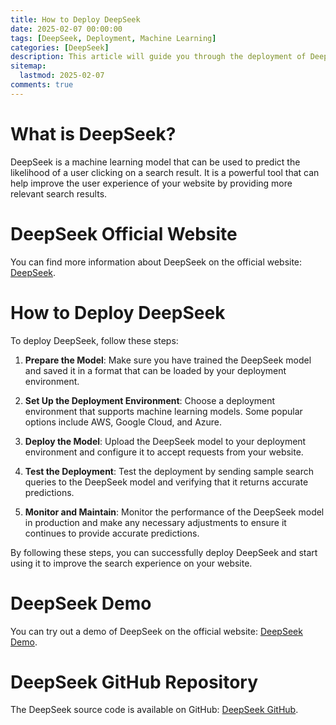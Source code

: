 ```yaml
---
title: How to Deploy DeepSeek
date: 2025-02-07 00:00:00
tags: [DeepSeek, Deployment, Machine Learning]
categories: [DeepSeek]
description: This article will guide you through the deployment of DeepSeek.
sitemap:
  lastmod: 2025-02-07
comments: true
---
```


# What is DeepSeek?

DeepSeek is a machine learning model that can be used to predict the likelihood of a user clicking on a search result. It is a powerful tool that can help improve the user experience of your website by providing more relevant search results.

# DeepSeek Official Website

You can find more information about DeepSeek on the official website: [DeepSeek](https://www.deepseek.com).

# How to Deploy DeepSeek

To deploy DeepSeek, follow these steps:

1. **Prepare the Model**: Make sure you have trained the DeepSeek model and saved it in a format that can be loaded by your deployment environment.

2. **Set Up the Deployment Environment**: Choose a deployment environment that supports machine learning models. Some popular options include AWS, Google Cloud, and Azure.

3. **Deploy the Model**: Upload the DeepSeek model to your deployment environment and configure it to accept requests from your website.

4. **Test the Deployment**: Test the deployment by sending sample search queries to the DeepSeek model and verifying that it returns accurate predictions.

5. **Monitor and Maintain**: Monitor the performance of the DeepSeek model in production and make any necessary adjustments to ensure it continues to provide accurate predictions.

By following these steps, you can successfully deploy DeepSeek and start using it to improve the search experience on your website.

# DeepSeek Demo

You can try out a demo of DeepSeek on the official website: [DeepSeek Demo](https://chat.deepseek.com/).

# DeepSeek GitHub Repository

The DeepSeek source code is available on GitHub: [DeepSeek GitHub](https://github.com/deepseek-ai).

